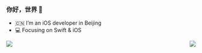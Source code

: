 ### 你好，世界 👋

- :cn: I’m an iOS developer in Beijing 
- :computer: Focusing on Swift & iOS

<p float="left">
  <img align="left" src="https://github-readme-stats.vercel.app/api?username=xygkevin&show_icons=true&icon_color=CE1D2D&text_color=718096&bg_color=ffffff"/>
  <img align="right" src="https://github-readme-stats.vercel.app/api/top-langs/?username=xygkevin&hide=ruby,CSS,javascript"/> 
</p>

<!--
**xygkevin/xygkevin** is a ✨ _special_ ✨ repository because its `README.md` (this file) appears on your GitHub profile.

Here are some ideas to get you started:

- 🔭 I’m currently working on ...
- 🌱 I’m currently learning ...
- 👯 I’m looking to collaborate on ...
- 🤔 I’m looking for help with ...
- 💬 Ask me about ...
- 📫 How to reach me: ...
- 😄 Pronouns: ...
- ⚡ Fun fact: ...
-->
